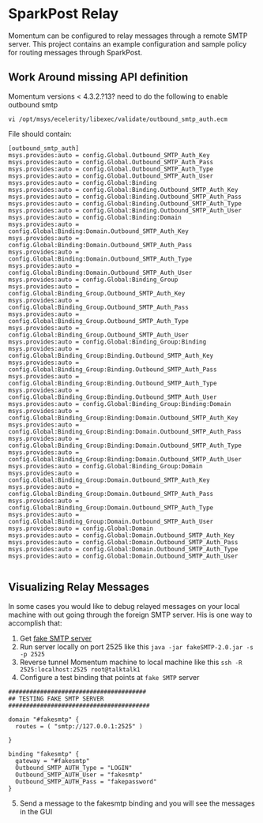 # SparkPost Relay

Momentum can be configured to relay messages through a remote SMTP server. This project contains an example configuration and sample policy for routing messages through SparkPost.


## Work Around missing API definition

Momentum versions < 4.3.2.?13? need to do the following to enable outbound smtp

`vi /opt/msys/ecelerity/libexec/validate/outbound_smtp_auth.ecm`

File should contain:

```
[outbound_smtp_auth]
msys.provides:auto = config.Global.Outbound_SMTP_Auth_Key
msys.provides:auto = config.Global.Outbound_SMTP_Auth_Pass
msys.provides:auto = config.Global.Outbound_SMTP_Auth_Type
msys.provides:auto = config.Global.Outbound_SMTP_Auth_User
msys.provides:auto = config.Global:Binding
msys.provides:auto = config.Global:Binding.Outbound_SMTP_Auth_Key
msys.provides:auto = config.Global:Binding.Outbound_SMTP_Auth_Pass
msys.provides:auto = config.Global:Binding.Outbound_SMTP_Auth_Type
msys.provides:auto = config.Global:Binding.Outbound_SMTP_Auth_User
msys.provides:auto = config.Global:Binding:Domain
msys.provides:auto = config.Global:Binding:Domain.Outbound_SMTP_Auth_Key
msys.provides:auto = config.Global:Binding:Domain.Outbound_SMTP_Auth_Pass
msys.provides:auto = config.Global:Binding:Domain.Outbound_SMTP_Auth_Type
msys.provides:auto = config.Global:Binding:Domain.Outbound_SMTP_Auth_User
msys.provides:auto = config.Global:Binding_Group
msys.provides:auto = config.Global:Binding_Group.Outbound_SMTP_Auth_Key
msys.provides:auto = config.Global:Binding_Group.Outbound_SMTP_Auth_Pass
msys.provides:auto = config.Global:Binding_Group.Outbound_SMTP_Auth_Type
msys.provides:auto = config.Global:Binding_Group.Outbound_SMTP_Auth_User
msys.provides:auto = config.Global:Binding_Group:Binding
msys.provides:auto = config.Global:Binding_Group:Binding.Outbound_SMTP_Auth_Key
msys.provides:auto = config.Global:Binding_Group:Binding.Outbound_SMTP_Auth_Pass
msys.provides:auto = config.Global:Binding_Group:Binding.Outbound_SMTP_Auth_Type
msys.provides:auto = config.Global:Binding_Group:Binding.Outbound_SMTP_Auth_User
msys.provides:auto = config.Global:Binding_Group:Binding:Domain
msys.provides:auto = config.Global:Binding_Group:Binding:Domain.Outbound_SMTP_Auth_Key
msys.provides:auto = config.Global:Binding_Group:Binding:Domain.Outbound_SMTP_Auth_Pass
msys.provides:auto = config.Global:Binding_Group:Binding:Domain.Outbound_SMTP_Auth_Type
msys.provides:auto = config.Global:Binding_Group:Binding:Domain.Outbound_SMTP_Auth_User
msys.provides:auto = config.Global:Binding_Group:Domain
msys.provides:auto = config.Global:Binding_Group:Domain.Outbound_SMTP_Auth_Key
msys.provides:auto = config.Global:Binding_Group:Domain.Outbound_SMTP_Auth_Pass
msys.provides:auto = config.Global:Binding_Group:Domain.Outbound_SMTP_Auth_Type
msys.provides:auto = config.Global:Binding_Group:Domain.Outbound_SMTP_Auth_User
msys.provides:auto = config.Global:Domain
msys.provides:auto = config.Global:Domain.Outbound_SMTP_Auth_Key
msys.provides:auto = config.Global:Domain.Outbound_SMTP_Auth_Pass
msys.provides:auto = config.Global:Domain.Outbound_SMTP_Auth_Type
msys.provides:auto = config.Global:Domain.Outbound_SMTP_Auth_User
                                                                
```


## Visualizing Relay Messages

In some cases you would like to debug relayed messages on your local machine with out going through the foreign SMTP server. His is one way to accomplish that:

1. Get [fake SMTP server](https://nilhcem.github.io/FakeSMTP/)
2. Run server locally on port 2525 like this `java -jar fakeSMTP-2.0.jar -s -p 2525`
3. Reverse tunnel Momentum machine to local machine like this `ssh -R 2525:localhost:2525 root@talktalk1`
4. Configure a test binding that points at `fake SMTP` server

```
#######################################
## TESTING FAKE SMTP SERVER
########################################

domain "#fakesmtp" {
  routes = ( "smtp://127.0.0.1:2525" )

}

binding "fakesmtp" {
  gateway = "#fakesmtp"
  Outbound_SMTP_AUTH_Type = "LOGIN"
  Outbound_SMTP_AUTH_User = "fakesmtp"
  Outbound_SMTP_AUTH_Pass = "fakepassword"
}
```

5. Send a message to the fakesmtp binding and you will see the messages in the GUI
